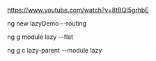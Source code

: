 https://www.youtube.com/watch?v=8tBQI5grhbE


ng new lazyDemo --routing

ng g module lazy --flat

ng g c lazy-parent --module lazy